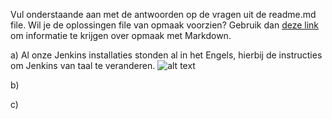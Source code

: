 Vul onderstaande aan met de antwoorden op de vragen uit de readme.md file. Wil je de oplossingen file van opmaak voorzien? Gebruik dan [deze link](https://github.com/adam-p/markdown-here/wiki/Markdown-Cheatsheet) om informatie te krijgen over
opmaak met Markdown.


a) Al onze Jenkins installaties stonden al in het Engels, hierbij de instructies om Jenkins van taal te veranderen.
![alt text](relative%20path/to/img.jpg?raw=true "step1.png")

b)


c)

